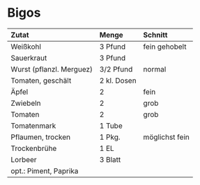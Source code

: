 # Bigos

| Zutat | Menge | Schnitt |
| :--- | :--- | :--- |
| Weißkohl | 3 Pfund | fein gehobelt |
| Sauerkraut | 3 Pfund |  |
| Wurst \(pflanzl. Merguez\) | 3/2 Pfund | normal |
| Tomaten, geschält | 2 kl. Dosen |  |
| Äpfel | 2 | fein |
| Zwiebeln | 2 | grob |
| Tomaten | 2 | grob |
| Tomatenmark | 1 Tube |  |
| Pflaumen, trocken | 1 Pkg. | möglichst fein |
| Trockenbrühe | 1 EL |  |
| Lorbeer | 3 Blatt |  |
| opt.: Piment, Paprika |  |  |

